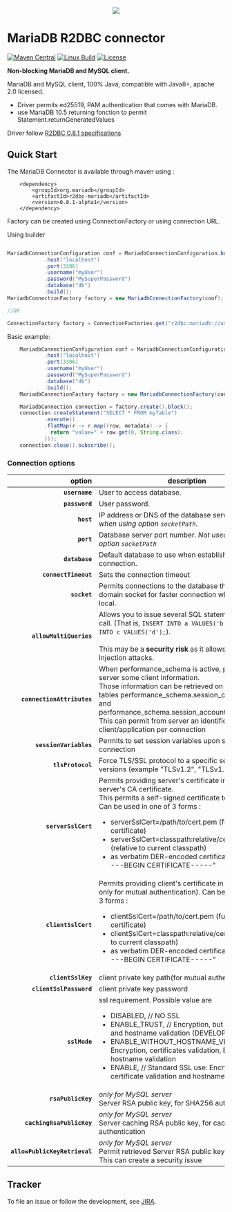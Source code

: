 <p align="center">
  <a href="http://mariadb.com/">
    <img src="https://mariadb.com/kb/static/images/logo-2018-black.png">
  </a>
</p>

# MariaDB R2DBC connector

[![Maven Central][maven-image]][maven-url]
[![Linux Build][travis-image]][travis-url]
[![License][license-image]][license-url]


**Non-blocking MariaDB and MySQL client.**

MariaDB and MySQL client, 100% Java, compatible with Java8+, apache 2.0 licensed.
- Driver permits ed25519, PAM authentication that comes with MariaDB.
- use MariaDB 10.5 returning fonction to permit Statement.returnGeneratedValues 

Driver follow [R2DBC 0.8.1 specifications](https://r2dbc.io/spec/0.8.1.RELEASE/spec/html/)


## Quick Start

The MariaDB Connector is available through maven using :

```
    <dependency>
        <groupId>org.mariadb</groupId>
        <artifactId>r2dbc-mariadb</artifactId>
        <version>0.8.1-alpha1</version>
    </dependency>
```

Factory can be created using ConnectionFactory or using connection URL.

Using builder                                                     
```java

MariadbConnectionConfiguration conf = MariadbConnectionConfiguration.builder()
            .host("localhost")
            .port(3306)
            .username("myUser")
            .password("MySuperPassword")
            .database("db")
            .build();
MariadbConnectionFactory factory = new MariadbConnectionFactory(conf);

//OR

ConnectionFactory factory = ConnectionFactories.get("r2dbc:mariadb://user:password@host:3306/myDB?option1=value");
```

Basic example: 
```java
    MariadbConnectionConfiguration conf = MariadbConnectionConfiguration.builder()
            .host("localhost")
            .port(3306)
            .username("myUser")
            .password("MySuperPassword")
            .database("db")
            .build();
    MariadbConnectionFactory factory = new MariadbConnectionFactory(conf);

    MariadbConnection connection = factory.create().block();
    connection.createStatement("SELECT * FROM myTable")
            .execute()
            .flatMap(r -> r.map((row, metadata) -> {
              return "value=" + row.get(0, String.class);
            }));
    connection.close().subscribe();
```

### Connection options

|option|description|type|default| 
|---:|---|:---:|:---:| 
| **`username`** | User to access database. |*string* | 
| **`password`** | User password. |*string* | 
| **`host`** | IP address or DNS of the database server. *Not used when using option `socketPath`*. |*string*| "localhost"|
| **`port`** | Database server port number. *Not used when using option `socketPath`*|*integer*| 3306|
| **`database`** | Default database to use when establishing the connection. | *string* | 
| **`connectTimeout`** | Sets the connection timeout |  *Duration* | 10s|
| **`socket`** | Permits connections to the database through the Unix domain socket for faster connection whe server is local. |  *string* | 
| **`allowMultiQueries`** | Allows you to issue several SQL statements in a single call. (That is, `INSERT INTO a VALUES('b'); INSERT INTO c VALUES('d');`).  <br/><br/>This may be a **security risk** as it allows for SQL Injection attacks.|  *boolean* | false| 
| **`connectionAttributes`** | When performance_schema is active, permit to send server some client information. <br>Those information can be retrieved on server within tables performance_schema.session_connect_attrs and performance_schema.session_account_connect_attrs. This can permit from server an identification of client/application per connection|*Map<String,String>* | 
| **`sessionVariables`** | Permits to set session variables upon successful connection |  *Map<String,String>* |
| **`tlsProtocol`** |Force TLS/SSL protocol to a specific set of TLS versions (example "TLSv1.2", "TLSv1.3").|*List<String>*| <i>java default</i>|
| **`serverSslCert`** | Permits providing server's certificate in DER form, or server's CA certificate. <br/>This permits a self-signed certificate to be trusted. Can be used in one of 3 forms : <ul><li> serverSslCert=/path/to/cert.pem (full path to certificate)</li><li> serverSslCert=classpath:relative/cert.pem (relative to current classpath)</li><li> as verbatim DER-encoded certificate string "------BEGIN CERTIFICATE-----"</li></ul> |*String*| |
| **`clientSslCert`** | Permits providing client's certificate in DER form (use only for mutual authentication). Can be used in one of 3 forms : <ul><li>clientSslCert=/path/to/cert.pem (full path to certificate)</li><li> clientSslCert=classpath:relative/cert.pem (relative to current classpath)</li><li> as verbatim DER-encoded certificate string "------BEGIN CERTIFICATE-----"</li></ul> |*String*| |
| **`clientSslKey`** | client private key path(for mutual authentication) |*String* | |
| **`clientSslPassword`** | client private key password |*charsequence* | |
| **`sslMode`** | ssl requirement. Possible value are <ul><li>DISABLED, // NO SSL</li><li>ENABLE_TRUST, // Encryption, but no certificate and hostname validation  (DEVELOPMENT ONLY)</li><li>ENABLE_WITHOUT_HOSTNAME_VERIFICATION, // Encryption, certificates validation, BUT no hostname validation</li><li>ENABLE, // Standard SSL use: Encryption, certificate validation and hostname validation</li></ul> | SslMode |DISABLED|
| **`rsaPublicKey`** | <i>only for MySQL server</i><br/> Server RSA public key, for SHA256 authentication |*String* | |
| **`cachingRsaPublicKey`** | <i>only for MySQL server</i><br/> Server caching RSA public key, for cachingSHA256 authentication |*String* | |
| **`allowPublicKeyRetrieval`** | <i>only for MySQL server</i><br/> Permit retrieved Server RSA public key from server. This can create a security issue |*boolean* | | 
      

## Tracker 

To file an issue or follow the development, see [JIRA](https://jira.mariadb.org/projects/R2DBC/issues/).


[travis-image]:https://travis-ci.org/mariadb-corporation/mariadb-connector-r2dbc.svg?branch=master
[travis-url]:https://travis-ci.org/mariadb-corporation/mariadb-connector-r2dbc
[maven-image]:https://maven-badges.herokuapp.com/maven-central/org.mariadb/r2dbc-mariadb/badge.svg
[maven-url]:https://maven-badges.herokuapp.com/maven-central/org.mariadb/r2dbc-mariadb
[appveyor-image]:https://ci.appveyor.com/api/projects/status/558kpv0j1r545pgq/branch/master?svg=true
[appveyor-url]:https://ci.appveyor.com/project/rusher/mariadb-connector-r2dbc-w8k25
[license-image]:https://img.shields.io/badge/License-Apache%202.0-blue.svg
[license-url]:https://opensource.org/licenses/Apache-2.0
